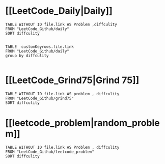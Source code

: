 # [[LeetCode_Daily|Daily]]

```dataview
TABLE WITHOUT ID file.link AS Problem ,diffculity
FROM "LeetCode_Github/daily"
SORT diffculity


```

```dataview
TABLE  customKeyrows.file.link 
FROM "LeetCode_Github/daily"
group by diffculity


```

# [[LeetCode_Grind75|Grind 75]]

```dataview
TABLE WITHOUT ID file.link AS problem , diffculity
FROM "LeetCode_Github/grind75"
SORT diffculity
```

# [[leetcode_problem|random_problem]]

```dataview
TABLE WITHOUT ID file.link AS Problem , diffculity
FROM "LeetCode_Github/leetcode_problem"
SORT diffculity
```

